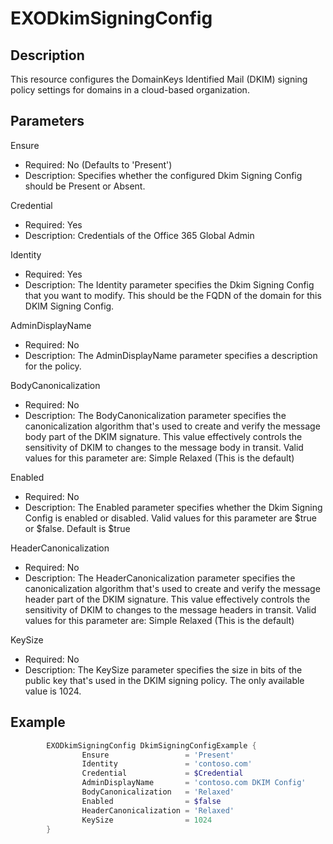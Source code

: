 # EXODkimSigningConfig

## Description

This resource configures the DomainKeys Identified Mail (DKIM) signing policy
settings for domains in a cloud-based organization.

## Parameters

Ensure

- Required: No (Defaults to 'Present')
- Description: Specifies whether the configured Dkim Signing Config
  should be Present or Absent.

Credential

- Required: Yes
- Description: Credentials of the Office 365 Global Admin

Identity

- Required: Yes
- Description: The Identity parameter specifies the Dkim Signing Config
    that you want to modify.
    This should be the FQDN of the domain for this DKIM Signing Config.

AdminDisplayName

- Required: No
- Description: The AdminDisplayName parameter specifies a description
  for the policy.

BodyCanonicalization

- Required: No
- Description: The BodyCanonicalization parameter specifies the
  canonicalization algorithm that's used to create and verify the
  message body part of the DKIM signature. This value effectively controls
  the sensitivity of DKIM to changes to the message body in transit.
  Valid values for this parameter are:
      Simple
      Relaxed (This is the default)

Enabled

- Required: No
- Description: The Enabled parameter specifies whether the
  Dkim Signing Config is enabled or disabled.
  Valid values for this parameter are $true or $false. Default is $true

HeaderCanonicalization

- Required: No
- Description: The HeaderCanonicalization parameter specifies the
  canonicalization algorithm that's used to create and verify the
  message header part of the DKIM signature.
  This value effectively controls the sensitivity of DKIM to changes
  to the message headers in transit.
  Valid values for this parameter are:
      Simple
      Relaxed (This is the default)

KeySize

- Required: No
- Description: The KeySize parameter specifies the size in bits of the
  public key that's used in the DKIM signing policy.
  The only available value is 1024.

## Example

```PowerShell
        EXODkimSigningConfig DkimSigningConfigExample {
                Ensure                 = 'Present'
                Identity               = 'contoso.com'
                Credential             = $Credential
                AdminDisplayName       = 'contoso.com DKIM Config'
                BodyCanonicalization   = 'Relaxed'
                Enabled                = $false
                HeaderCanonicalization = 'Relaxed'
                KeySize                = 1024
        }
```
